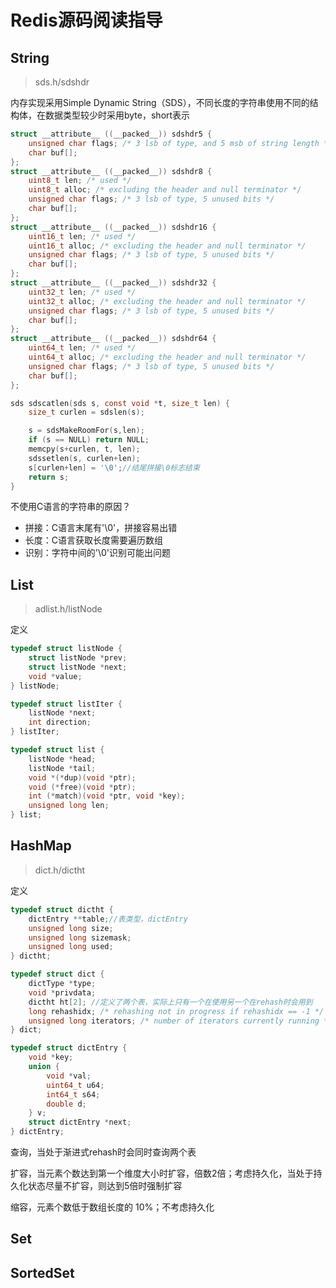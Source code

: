 # Redis源码阅读指导

## String

> sds.h/sdshdr

内存实现采用Simple Dynamic String（SDS），不同长度的字符串使用不同的结构体，在数据类型较少时采用byte，short表示

```C
struct __attribute__ ((__packed__)) sdshdr5 {
    unsigned char flags; /* 3 lsb of type, and 5 msb of string length */
    char buf[];
};
struct __attribute__ ((__packed__)) sdshdr8 {
    uint8_t len; /* used */
    uint8_t alloc; /* excluding the header and null terminator */
    unsigned char flags; /* 3 lsb of type, 5 unused bits */
    char buf[];
};
struct __attribute__ ((__packed__)) sdshdr16 {
    uint16_t len; /* used */
    uint16_t alloc; /* excluding the header and null terminator */
    unsigned char flags; /* 3 lsb of type, 5 unused bits */
    char buf[];
};
struct __attribute__ ((__packed__)) sdshdr32 {
    uint32_t len; /* used */
    uint32_t alloc; /* excluding the header and null terminator */
    unsigned char flags; /* 3 lsb of type, 5 unused bits */
    char buf[];
};
struct __attribute__ ((__packed__)) sdshdr64 {
    uint64_t len; /* used */
    uint64_t alloc; /* excluding the header and null terminator */
    unsigned char flags; /* 3 lsb of type, 5 unused bits */
    char buf[];
};
```

```c
sds sdscatlen(sds s, const void *t, size_t len) {
    size_t curlen = sdslen(s);

    s = sdsMakeRoomFor(s,len);
    if (s == NULL) return NULL;
    memcpy(s+curlen, t, len);
    sdssetlen(s, curlen+len);
    s[curlen+len] = '\0';//结尾拼接\0标志结束
    return s;
}
```

不使用C语言的字符串的原因？

- 拼接：C语言末尾有'\0'，拼接容易出错
- 长度：C语言获取长度需要遍历数组
- 识别：字符中间的'\0'识别可能出问题

## List

> adlist.h/listNode

定义

```c
typedef struct listNode {
    struct listNode *prev;
    struct listNode *next;
    void *value;
} listNode;

typedef struct listIter {
    listNode *next;
    int direction;
} listIter;

typedef struct list {
    listNode *head;
    listNode *tail;
    void *(*dup)(void *ptr);
    void (*free)(void *ptr);
    int (*match)(void *ptr, void *key);
    unsigned long len;
} list;
```



## HashMap

> dict.h/dictht

定义

```c
typedef struct dictht {
    dictEntry **table;//表类型，dictEntry
    unsigned long size;
    unsigned long sizemask;
    unsigned long used;
} dictht;

typedef struct dict {
    dictType *type;
    void *privdata;
    dictht ht[2]; //定义了两个表，实际上只有一个在使用另一个在rehash时会用到
    long rehashidx; /* rehashing not in progress if rehashidx == -1 */
    unsigned long iterators; /* number of iterators currently running */
} dict;
```

```c
typedef struct dictEntry {
    void *key;
    union {
        void *val;
        uint64_t u64;
        int64_t s64;
        double d;
    } v;
    struct dictEntry *next;
} dictEntry;
```

查询，当处于渐进式rehash时会同时查询两个表

扩容，当元素个数达到第一个维度大小时扩容，倍数2倍；考虑持久化，当处于持久化状态尽量不扩容，则达到5倍时强制扩容

缩容，元素个数低于数组长度的 10%；不考虑持久化

## Set



## SortedSet